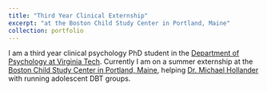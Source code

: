 ```yaml
---
title: "Third Year Clinical Externship"
excerpt: "at the Boston Child Study Center in Portland, Maine"
collection: portfolio
---
```

I am a third year clinical psychology PhD student in the [Department of Psychology at Virginia Tech](https://psyc.vt.edu/). Currently I am on a summer externship at the [Boston Child Study Center in Portland, Maine](https://bostonchildstudycentermaine.com/), helping [Dr. Michael Hollander](https://bostonchildstudycentermaine.com/michael-hollander) with running adolescent DBT groups.
